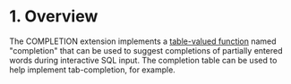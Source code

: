 # 1\. Overview


The COMPLETION extension implements a [table\-valued function](vtab.html#tabfunc2) named
"completion" that can be used to suggest completions of partially entered
words during interactive SQL input. The completion table can be
used to help implement tab\-completion, for example.




